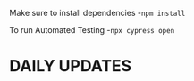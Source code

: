 Make sure to install dependencies
  -`npm install`

To run Automated Testing
  -`npx cypress open`

# **DAILY UPDATES**
